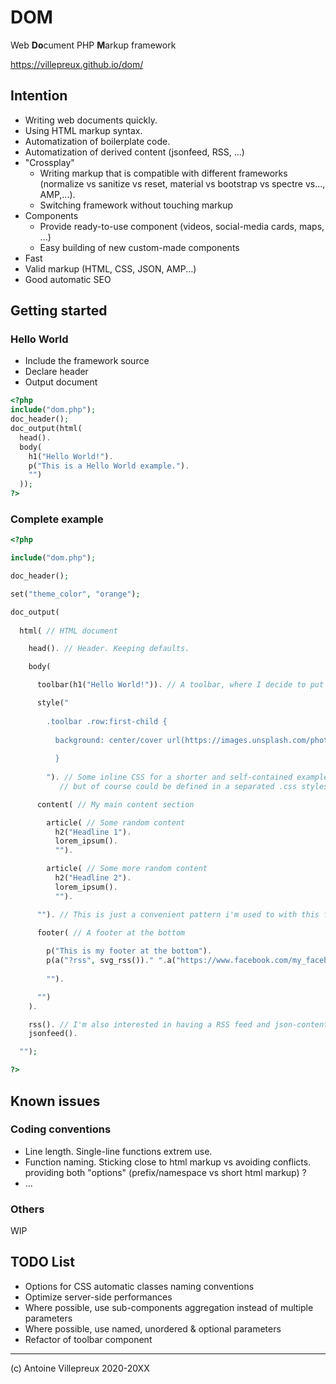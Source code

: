 # DOM

Web **Do**cument PHP **M**arkup framework

https://villepreux.github.io/dom/

## Intention

  * Writing web documents quickly.
  * Using HTML markup syntax.
  * Automatization of boilerplate code.
  * Automatization of derived content (jsonfeed, RSS, ...)
  * "Crossplay"
    * Writing markup that is compatible with different frameworks (normalize vs sanitize vs reset, material vs bootstrap vs spectre vs..., AMP,...).
    * Switching framework without touching markup
  * Components
    * Provide ready-to-use component (videos, social-media cards, maps, ...)
    * Easy building of new custom-made components
  * Fast
  * Valid markup (HTML, CSS, JSON, AMP...)
  * Good automatic SEO

## Getting started

### Hello World

  * Include the framework source
  * Declare header
  * Output document

```php
<?php
include("dom.php");
doc_header();
doc_output(html(
  head().
  body(
    h1("Hello World!").
    p("This is a Hello World example.").
    "")
  ));
?>
```

### Complete example

```php
<?php

include("dom.php"); 

doc_header();

set("theme_color", "orange");

doc_output(
  
  html( // HTML document

    head(). // Header. Keeping defaults.

    body(

      toolbar(h1("Hello World!")). // A toolbar, where I decide to put my level-1 headline

      style(" 
        
        .toolbar .row:first-child { 
          
          background: center/cover url(https://images.unsplash.com/photo-1445586831130-7f00f5eac0f2);
          
          }
        
        "). // Some inline CSS for a shorter and self-contained example, 
           // but of course could be defined in a separated .css stylesheet

      content( // My main content section

        article( // Some random content
          h2("Headline 1").
          lorem_ipsum().
          "").

        article( // Some more random content
          h2("Headline 2").
          lorem_ipsum().
          "").

      ""). // This is just a convenient pattern i'm used to with this framework

      footer( // A footer at the bottom
        
        p("This is my footer at the bottom").
        p(a("?rss", svg_rss())." ".a("https://www.facebook.com/my_facebook", svg_facebook())).
        
        "").

      "")
    ).

    rss(). // I'm also interested in having a RSS feed and json-content from my content
    jsonfeed().

  "");

?>
```

## Known issues

### Coding conventions

  * Line length. Single-line functions extrem use.
  * Function naming. Sticking close to html markup vs avoiding conflicts. providing both "options" (prefix/namespace vs short html markup) ?
  * ...

### Others

WIP

## TODO List

  * Options for CSS automatic classes naming conventions
  * Optimize server-side performances
  * Where possible, use sub-components aggregation instead of multiple parameters
  * Where possible, use named, unordered & optional parameters
  * Refactor of toolbar component

----

(c) Antoine Villepreux 2020-20XX
